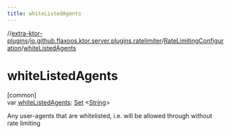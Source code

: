```yaml
---
title: whiteListedAgents
---
```


//[extra-ktor-plugins](../../../index.md)/[io.github.flaxoos.ktor.server.plugins.ratelimiter](../index.md)/[RateLimitingConfiguration](index.md)/[whiteListedAgents](white-listed-agents.md)

# whiteListedAgents

[common]\
var [whiteListedAgents](white-listed-agents.md): [Set](https://kotlinlang.org/api/latest/jvm/stdlib/kotlin.collections/-set/index.md)
&lt;[String](https://kotlinlang.org/api/latest/jvm/stdlib/kotlin/-string/index.md)&gt;

Any user-agents that are whitelisted, i.e. will be allowed through without rate limiting




